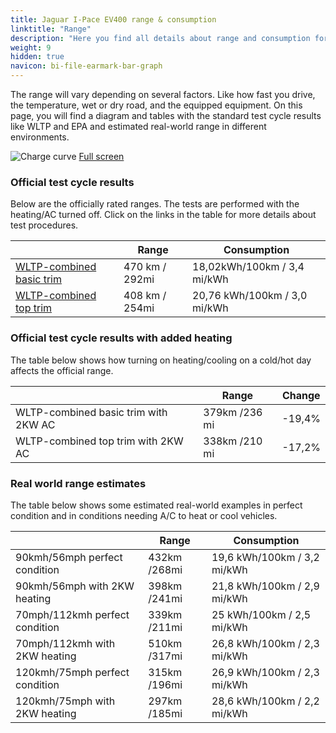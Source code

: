 ```yaml
---
title: Jaguar I-Pace EV400 range & consumption
linktitle: "Range"
description: "Here you find all details about range and consumption for Jaguar I-Pace EV400."
weight: 9
hidden: true
navicon: bi-file-earmark-bar-graph
---
```

<!-- markdownlint-disable MD033 -->

The range will vary depending on several factors. Like how fast you drive, the temperature, wet or dry road, and the equipped equipment. On this page, you will find a diagram and tables with the standard test cycle results like WLTP and EPA and estimated real-world range in different environments. 

<img class="img-fluid" alt="Charge curve" src="../range.svg"/>
<a href="../range.svg">Full screen</a>

### Official test cycle results

Below are the officially rated ranges. The tests are performed with the heating/AC turned off. Click on the links in the table for more details about test procedures. 

<table class="table table-striped">
<thead>
<tr><th></th><th>  Range </th><th>Consumption </th></tr>
<tbody>
<tr><td><a href="../../../../../guides/understandingrange/wltp/">WLTP-combined basic trim</a></td><td> 470 km / 292mi </td><td>18,02kWh/100km / 3,4 mi/kWh </td></tr> 
<tr><td><a href="../../../../../guides/understandingrange/wltp/">WLTP-combined top trim</a></td><td> 408 km / 254mi </td><td> 20,76 kWh/100km / 3,0 mi/kWh </td></tr>  
</tbody></table>

### Official test cycle results with added heating

The table below shows how turning on heating/cooling on a cold/hot day affects the official range. 

<table class="table table-striped">
<thead>
<tr><th></th><th>  Range </th><th>Change </th></tr>
<tbody>
<tr><td> WLTP-combined basic trim with 2KW AC </td><td> 379km /236 mi </td><td> -19,4%</td></tr>
<tr><td>  WLTP-combined top trim with 2KW AC </td><td> 338km /210 mi </td><td>-17,2%</td></tr>
</tbody></table>

### Real world range estimates

The table below shows some estimated real-world examples in perfect condition and in conditions needing A/C to heat or cool vehicles. 

<table class="table table-striped">
<thead>
<tr><th></th><th>  Range </th><th>Consumption </th></tr>
<tbody>
<tr><td> 90kmh/56mph perfect condition </td><td> 432km /268mi</td><td> 19,6 kWh/100km / 3,2 mi/kWh </td></tr>
<tr><td> 90kmh/56mph with 2KW heating </td><td> 398km /241mi</td><td> 21,8 kWh/100km / 2,9 mi/kWh </td></tr
<tr><td> 70mph/112kmh perfect condition </td><td> 339km /211mi</td><td> 25 kWh/100km / 2,5 mi/kWh</td></tr>
<tr><td> 70mph/112kmh with 2KW heating </td><td> 510km /317mi</td><td> 26,8 kWh/100km / 2,3 mi/kWh  </td></tr
<tr><td> 120kmh/75mph perfect condition </td><td> 315km /196mi</td><td> 26,9 kWh/100km / 2,3 mi/kWh </td></tr>
<tr><td> 120kmh/75mph with 2KW heating </td><td> 297km /185mi</td><td> 28,6 kWh/100km / 2,2 mi/kWh </td></tr
</tbody></table>
